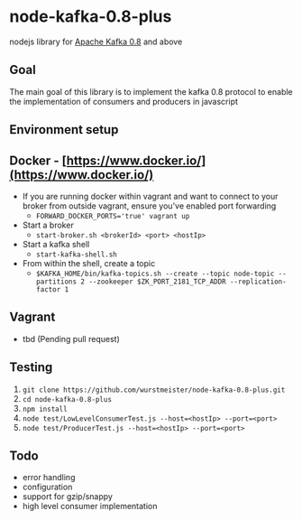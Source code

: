 node-kafka-0.8-plus
===================

nodejs library for [Apache Kafka 0.8](https://cwiki.apache.org/confluence/display/KAFKA/A+Guide+To+The+Kafka+Protocol) and above

Goal
----

The main goal of this library is to implement the kafka 0.8 protocol to enable the implementation of consumers and producers in javascript


Environment setup
-----------------

## Docker - [https://www.docker.io/](https://www.docker.io/)

- If you are running docker within vagrant and want to connect to your broker from outside vagrant, ensure you've enabled port forwarding
    - ```FORWARD_DOCKER_PORTS='true' vagrant up```
- Start a broker
    - ```start-broker.sh <brokerId> <port> <hostIp>```
- Start a kafka shell
    - ```start-kafka-shell.sh```
- From within the shell, create a topic
    - ```$KAFKA_HOME/bin/kafka-topics.sh --create --topic node-topic --partitions 2 --zookeeper $ZK_PORT_2181_TCP_ADDR --replication-factor 1```

## Vagrant

- tbd (Pending pull request)

Testing
-------



1. ```git clone https://github.com/wurstmeister/node-kafka-0.8-plus.git```
1. ```cd node-kafka-0.8-plus```
1. ```npm install```
1. ```node test/LowLevelConsumerTest.js --host=<hostIp> --port=<port>```
1. ```node test/ProducerTest.js --host=<hostIp> --port=<port>```

Todo
----

- error handling
- configuration
- support for gzip/snappy
- high level consumer implementation
